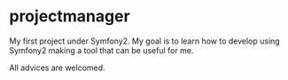projectmanager
==============

My first project under Symfony2.
My goal is to learn how to develop using Symfony2 making a tool that can be useful for me.

All advices are welcomed.